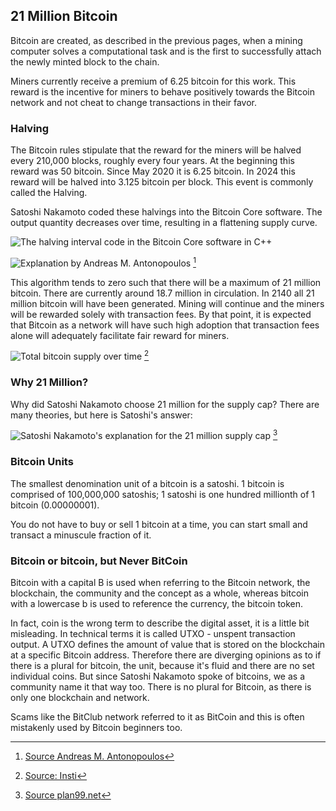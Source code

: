 ## 21 Million Bitcoin
Bitcoin are created, as described in the previous pages, when a mining computer solves a computational task and is the first to successfully attach the newly minted block to the chain.

Miners currently receive a premium of 6.25 bitcoin for this work. This reward is the incentive for miners to behave positively towards the Bitcoin network and not cheat to change transactions in their favor.

### Halving
The Bitcoin rules stipulate that the reward for the miners will be halved every 210,000 blocks, roughly every four years. At the beginning this reward was 50 bitcoin. Since May 2020 it is 6.25 bitcoin. In 2024 this reward will be halved into 3.125 bitcoin per block. This event is commonly called the Halving.

Satoshi Nakamoto coded these halvings into the Bitcoin Core software. The output quantity decreases over time, resulting in a flattening supply curve.  

![The halving interval code in the Bitcoin Core software in C++](assets/_halving-interval.jpg)

![Explanation by Andreas M. Antonopoulos](assets/_aantonop-21-million.png) [^24]

This algorithm tends to zero such that there will be a maximum of 21 million bitcoin. There are currently around 18.7 million in circulation. In 2140 all 21 million bitcoin will have been generated. Mining will continue and the miners will be rewarded solely with transaction fees. By that point, it is expected that Bitcoin as a network will have such high adoption that transaction fees alone will adequately facilitate fair reward for miners.

![Total bitcoin supply over time](assets/_Total_bitcoins_over_time.png) [^25]


### Why 21 Million?
Why did Satoshi Nakamoto choose 21 million for the supply cap? There are many theories, but here is Satoshi's answer:

![Satoshi Nakamoto's explanation for the 21 million supply cap](assets/_Why-21-million.png) [^26]


### Bitcoin Units
The smallest denomination unit of a bitcoin is a satoshi. 1 bitcoin is comprised of 100,000,000 satoshis; 1 satoshi is one hundred millionth of 1 bitcoin (0.00000001).

You do not have to buy or sell 1 bitcoin at a time, you can start small and transact a minuscule fraction of it.

### Bitcoin or bitcoin, but Never BitCoin

Bitcoin with a capital B is used when referring to the Bitcoin network, the blockchain, the community and the concept as a whole, whereas bitcoin with a lowercase b is used to reference the currency, the bitcoin token. 

In fact, coin is the wrong term to describe the digital asset, it is a little bit misleading. In technical terms it is called UTXO - unspent transaction output. A UTXO defines the amount of value that is stored on the blockchain at a specific Bitcoin address. Therefore there are diverging opinions as to if there is a plural for bitcoin, the unit, because it's fluid and there are no set individual coins. But since Satoshi Nakamoto spoke of bitcoins, we as a community name it that way too. There is no plural for Bitcoin, as there is only one blockchain and network.

Scams like the BitClub network referred to it as BitCoin and this is often mistakenly used by Bitcoin beginners too.

[^24]: [Source Andreas M. Antonopoulos](https://twitter.com/aantonop/status/1257366095515848716?s=20)  
[^25]: [Source: Insti](https://commons.wikimedia.org/wiki/File:Total_bitcoins_over_time.png)  
[^26]: [Source plan99.net](https://plan99.net/~mike/satoshi-emails/thread1.html)  
